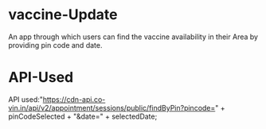 # vaccine-Update
An app through which users can find the vaccine availability in their
Area by providing pin code and date.
# API-Used
API used:"https://cdn-api.co-vin.in/api/v2/appointment/sessions/public/findByPin?pincode=" + pinCodeSelected + "&date=" + selectedDate;
